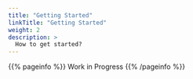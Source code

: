 ```yaml
---
title: "Getting Started"
linkTitle: "Getting Started"
weight: 2
description: >
  How to get started? 
---
```


{{% pageinfo %}}
Work in Progress
{{% /pageinfo %}}
